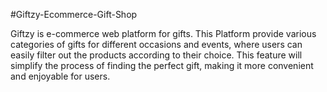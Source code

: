 #Giftzy-Ecommerce-Gift-Shop

Giftzy is e-commerce web platform for gifts. This Platform provide various categories of gifts for different occasions and events, where users can easily filter out the products according to their choice. This feature will simplify the process of finding the perfect gift, making it more convenient and enjoyable for users.
